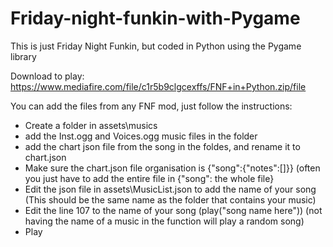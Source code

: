 # Friday-night-funkin-with-Pygame
This is just Friday Night Funkin, but coded in Python using the Pygame library

Download to play: https://www.mediafire.com/file/c1r5b9clgcexffs/FNF+in+Python.zip/file

You can add the files from any FNF mod, just follow the instructions:
- Create a folder in assets\musics
- add the Inst.ogg and Voices.ogg music files in the folder
- add the chart json file from the song in the foldes, and rename it to chart.json
- Make sure the chart.json file organisation is {"song":{"notes":[]}} (often you just have to add the entire file in {"song": the whole file}
- Edit the json file in assets\MusicList.json to add the name of your song (This should be the same name as the folder that contains your music)
- Edit the line 107 to the name of your song (play("song name here")) (not having the name of a music in the function will play a random song)
- Play
